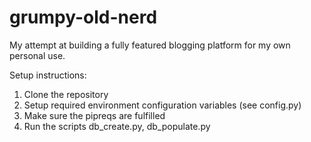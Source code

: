 # grumpy-old-nerd

My attempt at building a fully featured blogging platform for my own personal use.

Setup instructions:<br>
1.  Clone the repository<br>
2.  Setup required environment configuration variables (see config.py)<br>
3.  Make sure the pipreqs are fulfilled<br>
4.  Run the scripts db_create.py, db_populate.py<br>
